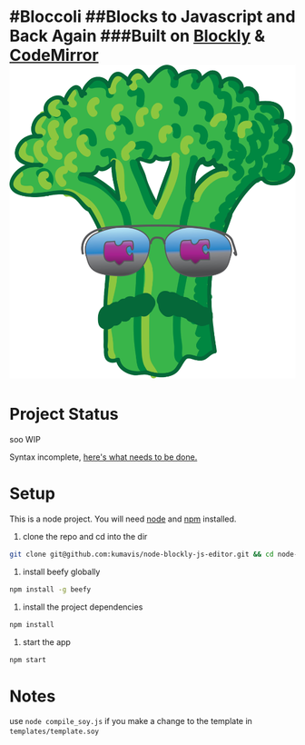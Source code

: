 #Bloccoli
##Blocks to Javascript and Back Again
###Built on [Blockly][2] & [CodeMirror][3]
![Bloccoli Logo](media/broccoli-logo1.png)
=====

Project Status
=====

soo WIP

Syntax incomplete, [here's what needs to be done.](_TODO)

Setup
=====

This is a node project. You will need [node][0] and [npm][1] installed.

1. clone the repo and cd into the dir
```bash
git clone git@github.com:kumavis/node-blockly-js-editor.git && cd node-blockly-js-editor
```

1. install beefy globally
```bash
npm install -g beefy
```

1. install the project dependencies
```bash
npm install
```

1. start the app
```bash
npm start
```

Notes
=====

use `node compile_soy.js` if you make a change to the template in `templates/template.soy`

[0]: http://nodejs.org/
[1]: https://npmjs.org/
[2]: https://code.google.com/p/blockly/
[3]: http://codemirror.net/
